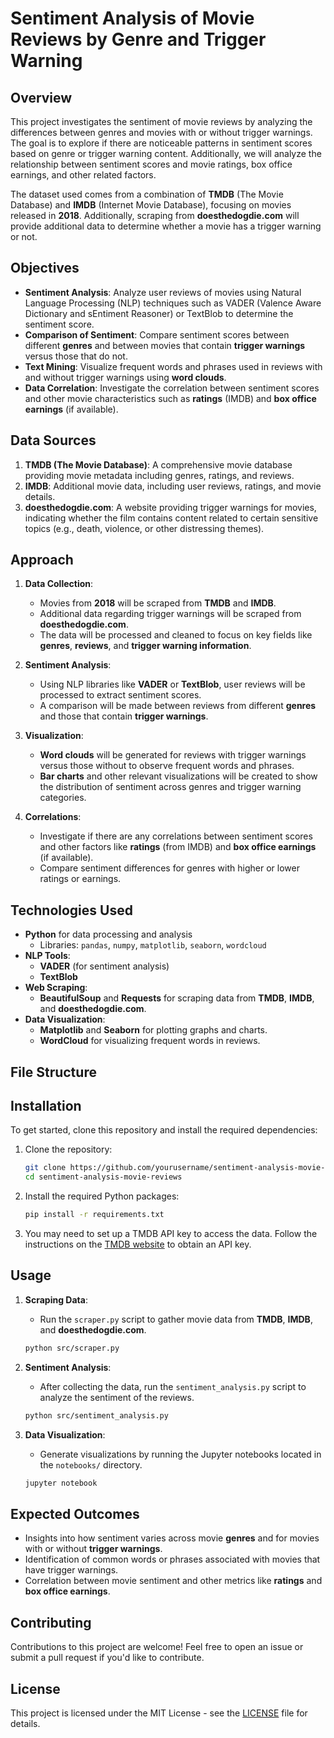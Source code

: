# **Sentiment Analysis of Movie Reviews by Genre and Trigger Warning**

## **Overview**
This project investigates the sentiment of movie reviews by analyzing the differences between genres and movies with or without trigger warnings. The goal is to explore if there are noticeable patterns in sentiment scores based on genre or trigger warning content. Additionally, we will analyze the relationship between sentiment scores and movie ratings, box office earnings, and other related factors.

The dataset used comes from a combination of **TMDB** (The Movie Database) and **IMDB** (Internet Movie Database), focusing on movies released in **2018**. Additionally, scraping from **doesthedogdie.com** will provide additional data to determine whether a movie has a trigger warning or not.

## **Objectives**
- **Sentiment Analysis**: Analyze user reviews of movies using Natural Language Processing (NLP) techniques such as VADER (Valence Aware Dictionary and sEntiment Reasoner) or TextBlob to determine the sentiment score.
- **Comparison of Sentiment**: Compare sentiment scores between different **genres** and between movies that contain **trigger warnings** versus those that do not.
- **Text Mining**: Visualize frequent words and phrases used in reviews with and without trigger warnings using **word clouds**.
- **Data Correlation**: Investigate the correlation between sentiment scores and other movie characteristics such as **ratings** (IMDB) and **box office earnings** (if available).

## **Data Sources**
1. **TMDB (The Movie Database)**: A comprehensive movie database providing movie metadata including genres, ratings, and reviews.
2. **IMDB**: Additional movie data, including user reviews, ratings, and movie details.
3. **doesthedogdie.com**: A website providing trigger warnings for movies, indicating whether the film contains content related to certain sensitive topics (e.g., death, violence, or other distressing themes).

## **Approach**
1. **Data Collection**:
   - Movies from **2018** will be scraped from **TMDB** and **IMDB**.
   - Additional data regarding trigger warnings will be scraped from **doesthedogdie.com**.
   - The data will be processed and cleaned to focus on key fields like **genres**, **reviews**, and **trigger warning information**.

2. **Sentiment Analysis**:
   - Using NLP libraries like **VADER** or **TextBlob**, user reviews will be processed to extract sentiment scores.
   - A comparison will be made between reviews from different **genres** and those that contain **trigger warnings**.

3. **Visualization**:
   - **Word clouds** will be generated for reviews with trigger warnings versus those without to observe frequent words and phrases.
   - **Bar charts** and other relevant visualizations will be created to show the distribution of sentiment across genres and trigger warning categories.

4. **Correlations**:
   - Investigate if there are any correlations between sentiment scores and other factors like **ratings** (from IMDB) and **box office earnings** (if available).
   - Compare sentiment differences for genres with higher or lower ratings or earnings.

## **Technologies Used**
- **Python** for data processing and analysis
  - Libraries: `pandas`, `numpy`, `matplotlib`, `seaborn`, `wordcloud`
- **NLP Tools**: 
  - **VADER** (for sentiment analysis)
  - **TextBlob**
- **Web Scraping**:
  - **BeautifulSoup** and **Requests** for scraping data from **TMDB**, **IMDB**, and **doesthedogdie.com**.
- **Data Visualization**:
  - **Matplotlib** and **Seaborn** for plotting graphs and charts.
  - **WordCloud** for visualizing frequent words in reviews.
  
## **File Structure**


## **Installation**
To get started, clone this repository and install the required dependencies:

1. Clone the repository:
    ```bash
    git clone https://github.com/yourusername/sentiment-analysis-movie-reviews.git
    cd sentiment-analysis-movie-reviews
    ```

2. Install the required Python packages:
    ```bash
    pip install -r requirements.txt
    ```

3. You may need to set up a TMDB API key to access the data. Follow the instructions on the [TMDB website](https://www.themoviedb.org/documentation/api) to obtain an API key.

## **Usage**
1. **Scraping Data**:
    - Run the `scraper.py` script to gather movie data from **TMDB**, **IMDB**, and **doesthedogdie.com**.
    ```bash
    python src/scraper.py
    ```

2. **Sentiment Analysis**:
    - After collecting the data, run the `sentiment_analysis.py` script to analyze the sentiment of the reviews.
    ```bash
    python src/sentiment_analysis.py
    ```

3. **Data Visualization**:
    - Generate visualizations by running the Jupyter notebooks located in the `notebooks/` directory.
    ```bash
    jupyter notebook
    ```

## **Expected Outcomes**
- Insights into how sentiment varies across movie **genres** and for movies with or without **trigger warnings**.
- Identification of common words or phrases associated with movies that have trigger warnings.
- Correlation between movie sentiment and other metrics like **ratings** and **box office earnings**.

## **Contributing**
Contributions to this project are welcome! Feel free to open an issue or submit a pull request if you'd like to contribute.

## **License**
This project is licensed under the MIT License - see the [LICENSE](LICENSE) file for details.
